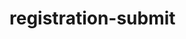 # registration-submit
<html>
<head>
<style>
<h2>Submit and Registration</h2>
/* unvisited link */
a:link {
  color: red;
}

/* visited link */
a:visited {
  color: green;
}

/* mouse over link */
a:hover {
  color: hotpink;
}

/* selected link */
a:active {
  color: blue;
}
<body>
<input type="submit" value="Submit">
<input type="registration" value="Registration">
</body>
</style>
</head>
</html>
